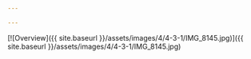 ```yaml
---

---
```


[![Overview]({{ site.baseurl }}/assets/images/4/4-3-1/IMG_8145.jpg)]({{
site.baseurl }}/assets/images/4/4-3-1/IMG_8145.jpg)
